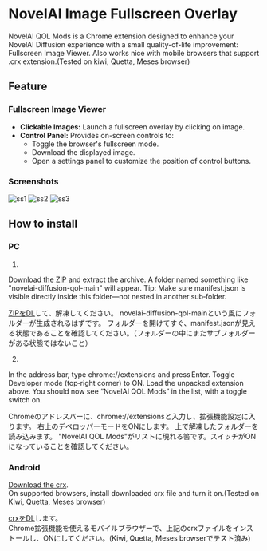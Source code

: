 # NovelAI Image Fullscreen Overlay

NovelAI QOL Mods is a Chrome extension designed to enhance your NovelAI Diffusion experience with a small quality-of-life improvement: Fullscreen Image Viewer.
Also works nice with mobile browsers that support .crx extension.(Tested on kiwi, Quetta, Meses browser)

## Feature

### Fullscreen Image Viewer
- **Clickable Images:** Launch a fullscreen overlay by clicking on image.
- **Control Panel:** Provides on-screen controls to:
  - Toggle the browser's fullscreen mode.
  - Download the displayed image.
  - Open a settings panel to customize the position of control buttons.

### Screenshots
![ss1](https://github.com/user-attachments/assets/3cf2e561-b55a-4f7c-a468-df9b5fdc33aa)
![ss2](https://github.com/user-attachments/assets/d28f24c5-2517-4d65-9294-c3fd4eb33301)
![ss3](https://github.com/user-attachments/assets/88400e0c-5f67-4d86-b895-a093783e7ea7)

## How to install

### PC
1.  
[Download the ZIP](https://github.com/david419kr/novelai-diffusion-qol/archive/refs/heads/main.zip) and extract the archive.
A folder named something like "novelai-diffusion-qol-main" will appear.
Tip: Make sure manifest.json is visible directly inside this folder—not nested in another sub‑folder.

[ZIPをDL](https://github.com/david419kr/novelai-diffusion-qol/archive/refs/heads/main.zip)して、解凍してください。
novelai-diffusion-qol-mainという風にフォルダーが生成されるはずです。
フォルダーを開けてすぐ、manifest.jsonが見える状態であることを確認してください。（フォルダーの中にまたサブフォルダーがある状態ではないこと）

2.  
In the address bar, type chrome://extensions and press Enter. Toggle Developer mode (top‑right corner) to ON.
Load the unpacked extension above.
You should now see “NovelAI QOL Mods” in the list, with a toggle switch on.

Chromeのアドレスバーに、chrome://extensionsと入力し、拡張機能設定に入ります。
右上のデベロッパーモードをONにします。
上で解凍したフォルダーを読み込みます。
"NovelAI QOL Mods"がリストに現れる筈です。スイッチがONになっていることを確認してください。

### Android
[Download the crx](https://github.com/david419kr/novelai-diffusion-qol/releases/download/1.0/nai_QOL.crx).  
On supported browsers, install downloaded crx file and turn it on.(Tested on Kiwi, Quetta, Meses browser)  

[crxをDL](https://github.com/david419kr/novelai-diffusion-qol/releases/download/1.0/nai_QOL.crx)します。  
Chrome拡張機能を使えるモバイルブラウザーで、上記のcrxファイルをインストールし、ONにしてください。(Kiwi, Quetta, Meses browserでテスト済み)
